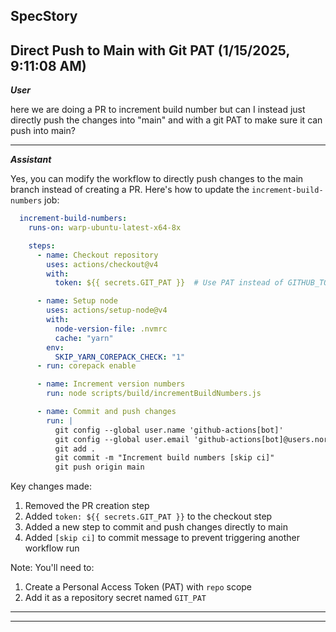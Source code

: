 ## SpecStory

## Direct Push to Main with Git PAT (1/15/2025, 9:11:08 AM)

_**User**_

here we are doing a PR to increment build number but can I instead just directly push the changes into "main" and with a git PAT to make sure it can push into main?

---

_**Assistant**_

Yes, you can modify the workflow to directly push changes to the main branch instead of creating a PR. Here's how to update the `increment-build-numbers` job:

```yaml:.github/workflows/build-internal.yml
  increment-build-numbers:
    runs-on: warp-ubuntu-latest-x64-8x

    steps:
      - name: Checkout repository
        uses: actions/checkout@v4
        with:
          token: ${{ secrets.GIT_PAT }}  # Use PAT instead of GITHUB_TOKEN for push permissions

      - name: Setup node
        uses: actions/setup-node@v4
        with:
          node-version-file: .nvmrc
          cache: "yarn"
        env:
          SKIP_YARN_COREPACK_CHECK: "1"
      - run: corepack enable

      - name: Increment version numbers
        run: node scripts/build/incrementBuildNumbers.js

      - name: Commit and push changes
        run: |
          git config --global user.name 'github-actions[bot]'
          git config --global user.email 'github-actions[bot]@users.noreply.github.com'
          git add .
          git commit -m "Increment build numbers [skip ci]"
          git push origin main
```

Key changes made:
1. Removed the PR creation step
2. Added `token: ${{ secrets.GIT_PAT }}` to the checkout step
3. Added a new step to commit and push changes directly to main
4. Added `[skip ci]` to commit message to prevent triggering another workflow run

Note: You'll need to:
1. Create a Personal Access Token (PAT) with `repo` scope
2. Add it as a repository secret named `GIT_PAT`

---



---

